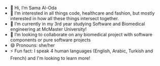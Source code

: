 - 👋 Hi, I’m Sama Al-Oda
- 👀 I’m interested in all things code, healthcare and fashion, but mostly interested in how all these things intersect together.
- 🌱 I’m currently in my 3rd year studying Software and Biomedical engineering at McMaster University!
- 💞️ I’m looking to collaborate on any biomedical project with software components or pure software projects
- 😄 Pronouns: she/her
- ⚡ Fun fact: I speak 4 human languages (English, Arabic, Turkish and French) and I'm looking to learn more!

<!---
samaaloda/samaaloda is a ✨ special ✨ repository because its `README.md` (this file) appears on your GitHub profile.
You can click the Preview link to take a look at your changes.
--->
